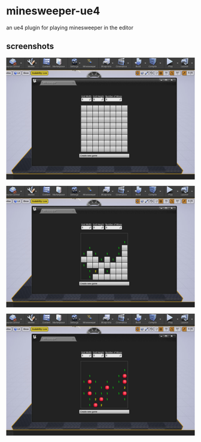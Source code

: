 # minesweeper-ue4

an ue4 plugin for playing minesweeper in the editor

## screenshots

![](imgs/before.jpg)

![](imgs/during.jpg)

![](imgs/after.jpg)
